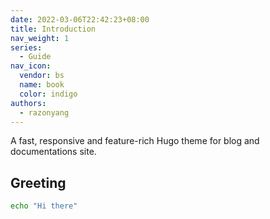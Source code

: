 ```yaml
---
date: 2022-03-06T22:42:23+08:00
title: Introduction
nav_weight: 1
series:
  - Guide
nav_icon:
  vendor: bs
  name: book
  color: indigo
authors:
  - razonyang
---
```


A fast, responsive and feature-rich Hugo theme for blog and documentations site.

<!--more-->

## Greeting

```sh
echo "Hi there"
```
